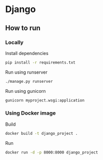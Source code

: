 # Django

## How to run

### Locally

Install dependencies
```bash
pip install -r requirements.txt
```

Run using runserver
```bash
./manage.py runserver
```

Run using gunicorn
```bash
gunicorn myproject.wsgi:application
```

### Using Docker image

Build
```bash
docker build -t django_project .
```

Run
```bash
docker run -d -p 8000:8000 django_project
```